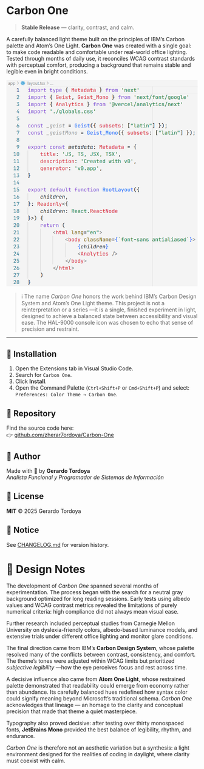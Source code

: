 # Carbon One

> **Stable Release** — clarity, contrast, and calm.

A carefully balanced light theme built on the principles of IBM’s Carbon palette and Atom’s One Light. **Carbon One** was created with a single goal: to make code readable and comfortable under real-world office lighting.
Tested through months of daily use, it reconciles WCAG contrast standards with perceptual comfort, producing a background that remains stable and legible even in bright conditions.


![Screenshot](https://github.com/zherar7ordoya/Carbon-One/raw/HEAD/assets/capture.png)

> ℹ️ The name *Carbon One* honors the work behind IBM’s Carbon Design System and Atom’s One Light theme.
> This project is not a reinterpretation or a series —it is a single, finished experiment in light, designed to achieve a balanced state between accessibility and visual ease.
> The HAL-9000 console icon was chosen to echo that sense of precision and restraint.

---

## 🔧 Installation

1. Open the Extensions tab in Visual Studio Code.
2. Search for `Carbon One`.
3. Click **Install**.
4. Open the Command Palette (`Ctrl+Shift+P` or `Cmd+Shift+P`) and select: `Preferences: Color Theme → Carbon One`.

## 📁 Repository

Find the source code here:  
👉 [github.com/zherar7ordoya/Carbon-One](https://github.com/zherar7ordoya/Carbon-One)

## 🧠 Author

Made with 💙 by **Gerardo Tordoya**  
*Analista Funcional y Programador de Sistemas de Información*  

## 📜 License

**MIT** © 2025 Gerardo Tordoya

## 📌 Notice

See [CHANGELOG.md](./CHANGELOG.md) for version history.

# 🧩 Design Notes

The development of *Carbon One* spanned several months of experimentation.
The process began with the search for a neutral gray background optimized for long reading sessions. Early tests using albedo values and WCAG contrast metrics revealed the limitations of purely numerical criteria: high compliance did not always mean visual ease.

Further research included perceptual studies from Carnegie Mellon University on dyslexia-friendly colors, albedo-based luminance models, and extensive trials under different office lighting and monitor glare conditions.

The final direction came from IBM’s **Carbon Design System**, whose palette resolved many of the conflicts between contrast, consistency, and comfort. The theme’s tones were adjusted within WCAG limits but prioritized *subjective legibility* —how the eye perceives focus and rest across time.

A decisive influence also came from **Atom One Light**, whose restrained palette demonstrated that readability could emerge from economy rather than abundance. Its carefully balanced hues redefined how syntax color could signify meaning beyond Microsoft’s traditional schema. *Carbon One* acknowledges that lineage — an homage to the clarity and conceptual precision that made that theme a quiet masterpiece.

Typography also proved decisive: after testing over thirty monospaced fonts, **JetBrains Mono** provided the best balance of legibility, rhythm, and endurance.

*Carbon One* is therefore not an aesthetic variation but a synthesis: a light environment designed for the realities of coding in daylight, where clarity must coexist with calm.
